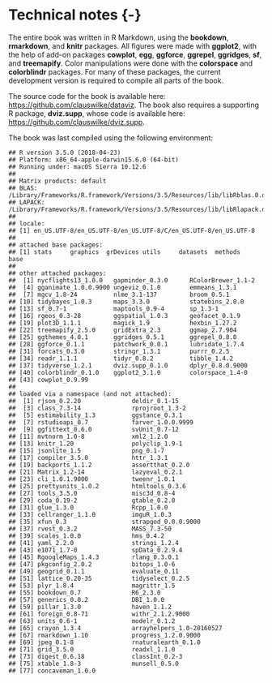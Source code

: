 

# Technical notes {-}

The entire book was written in R Markdown, using the **bookdown**, **rmarkdown**, and **knitr** packages. All figures were made with **ggplot2**, with the help of add-on packages **cowplot**, **egg**, **ggforce**, **ggrepel**, **ggridges**, **sf**, and **treemapify**. Color manipulations were done with the **colorspace** and **colorblindr** packages. For many of these packages, the current development version is required to compile all parts of the book.

The source code for the book is available here: https://github.com/clauswilke/dataviz. The book also requires a supporting R package, **dviz.supp**, whose code is available here: https://github.com/clauswilke/dviz.supp.

The book was last compiled using the following environment:

```
## R version 3.5.0 (2018-04-23)
## Platform: x86_64-apple-darwin15.6.0 (64-bit)
## Running under: macOS Sierra 10.12.6
## 
## Matrix products: default
## BLAS: /Library/Frameworks/R.framework/Versions/3.5/Resources/lib/libRblas.0.dylib
## LAPACK: /Library/Frameworks/R.framework/Versions/3.5/Resources/lib/libRlapack.dylib
## 
## locale:
## [1] en_US.UTF-8/en_US.UTF-8/en_US.UTF-8/C/en_US.UTF-8/en_US.UTF-8
## 
## attached base packages:
## [1] stats     graphics  grDevices utils     datasets  methods   base     
## 
## other attached packages:
##  [1] nycflights13_1.0.0   gapminder_0.3.0      RColorBrewer_1.1-2  
##  [4] gganimate_1.0.0.9000 ungeviz_0.1.0        emmeans_1.3.1       
##  [7] mgcv_1.8-24          nlme_3.1-137         broom_0.5.1         
## [10] tidybayes_1.0.3      maps_3.3.0           statebins_2.0.0     
## [13] sf_0.7-1             maptools_0.9-4       sp_1.3-1            
## [16] rgeos_0.3-28         ggspatial_1.0.3      geofacet_0.1.9      
## [19] plot3D_1.1.1         magick_1.9           hexbin_1.27.2       
## [22] treemapify_2.5.0     gridExtra_2.3        ggmap_2.7.904       
## [25] ggthemes_4.0.1       ggridges_0.5.1       ggrepel_0.8.0       
## [28] ggforce_0.1.1        patchwork_0.0.1      lubridate_1.7.4     
## [31] forcats_0.3.0        stringr_1.3.1        purrr_0.2.5         
## [34] readr_1.1.1          tidyr_0.8.2          tibble_1.4.2        
## [37] tidyverse_1.2.1      dviz.supp_0.1.0      dplyr_0.8.0.9000    
## [40] colorblindr_0.1.0    ggplot2_3.1.0        colorspace_1.4-0    
## [43] cowplot_0.9.99      
## 
## loaded via a namespace (and not attached):
##  [1] rjson_0.2.20              deldir_0.1-15            
##  [3] class_7.3-14              rprojroot_1.3-2          
##  [5] estimability_1.3          ggstance_0.3.1           
##  [7] rstudioapi_0.7            farver_1.0.0.9999        
##  [9] ggfittext_0.6.0           svUnit_0.7-12            
## [11] mvtnorm_1.0-8             xml2_1.2.0               
## [13] knitr_1.20                polyclip_1.9-1           
## [15] jsonlite_1.5              png_0.1-7                
## [17] compiler_3.5.0            httr_1.3.1               
## [19] backports_1.1.2           assertthat_0.2.0         
## [21] Matrix_1.2-14             lazyeval_0.2.1           
## [23] cli_1.0.1.9000            tweenr_1.0.1             
## [25] prettyunits_1.0.2         htmltools_0.3.6          
## [27] tools_3.5.0               misc3d_0.8-4             
## [29] coda_0.19-2               gtable_0.2.0             
## [31] glue_1.3.0                Rcpp_1.0.0               
## [33] cellranger_1.1.0          imguR_1.0.3              
## [35] xfun_0.3                  strapgod_0.0.0.9000      
## [37] rvest_0.3.2               MASS_7.3-50              
## [39] scales_1.0.0              hms_0.4.2                
## [41] yaml_2.2.0                stringi_1.2.4            
## [43] e1071_1.7-0               spData_0.2.9.4           
## [45] RgoogleMaps_1.4.3         rlang_0.3.0.1            
## [47] pkgconfig_2.0.2           bitops_1.0-6             
## [49] geogrid_0.1.1             evaluate_0.11            
## [51] lattice_0.20-35           tidyselect_0.2.5         
## [53] plyr_1.8.4                magrittr_1.5             
## [55] bookdown_0.7              R6_2.3.0                 
## [57] generics_0.0.2            DBI_1.0.0                
## [59] pillar_1.3.0              haven_1.1.2              
## [61] foreign_0.8-71            withr_2.1.2.9000         
## [63] units_0.6-1               modelr_0.1.2             
## [65] crayon_1.3.4              arrayhelpers_1.0-20160527
## [67] rmarkdown_1.10            progress_1.2.0.9000      
## [69] jpeg_0.1-8                rnaturalearth_0.1.0      
## [71] grid_3.5.0                readxl_1.1.0             
## [73] digest_0.6.18             classInt_0.2-3           
## [75] xtable_1.8-3              munsell_0.5.0            
## [77] concaveman_1.0.0
```
